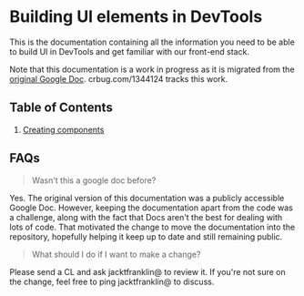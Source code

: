 # Building UI elements in DevTools

This is the documentation containing all the information you need to be able to build UI in DevTools and get familiar with our front-end stack.

Note that this documentation is a work in progress as it is migrated from the [original Google Doc](https://docs.google.com/document/d/1Gwd-w7LoW1qnWu3uku438-MQ82m4AinKDIdy9z3fl3Q/edit?resourcekey=0-vxHqiKAvfJ4JAOj4bZ4EFA#). crbug.com/1344124 tracks this work.

## Table of Contents

1. [Creating components](./CreatingComponents.md)

## FAQs

> Wasn't this a google doc before?

Yes. The original version of this documentation was a publicly accessible Google Doc. However, keeping the documentation apart from the code was a challenge, along with the fact that Docs aren't the best for dealing with lots of code. That motivated the change to move the documentation into the repository, hopefully helping it keep up to date and still remaining public.

> What should I do if I want to make a change?

Please send a CL and ask jacktfranklin@ to review it. If you're not sure on the change, feel free to ping jacktfranklin@ to discuss.
